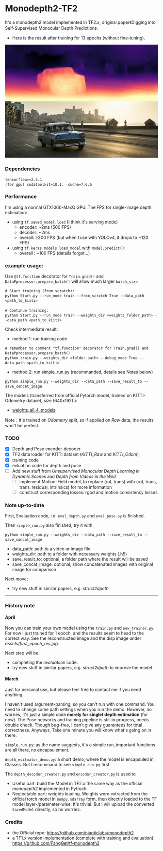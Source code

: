 # Monodepth2-TF2
It's a monodepth2 model implemented in TF2.x, original paper《Digging into Self-Supervised Monocular Depth Prediction》.

- Here is the result after training for 13 epochs (without fine-tuning).

![image](https://github.com/dexter2406/Monodepth2-TF2/blob/main/asset/test_epoch_13.jpg)

### Dependencies
```
tensorflow==2.3.1
(for gpu) cudatoolkit=10.1,  cudnn=7.6.5
```

### Performance
I'm using a normal GTX1060-MaxQ GPU. The FPS for single-image depth estimation:
- using `tf.saved_model.load` (I think it's serving mode)
  - encoder: ~2ms (500 FPS)
  - decoder: ~2ms
  - overall: >200 FPS (but when I use with YOLOv4, it drops to ~120 FPS)
- using `tf.keras.models.load_model` with `model.predict()`:
  - overall : ~100 FPS (details forgot...)

### example usage:
Use `@tf.function` decorator for `Train.grad()` and `DataPprocessor.prepare_batch()` will allow much larger `batch_size`
```
# Start training (from scratch):
python Start.py --run_mode train --from_scratch True --data_path <path_to_kiiti>

# Continue training:
python Start.py --run_mode train --weights_dir <weights_folder_path> --data_path <path_to_kiiti>
```
Check intermediate result:
- method 1: run training code
```
# remember to comment "tf.function" decorator for Train.grad() and DataPprocessor.prepare_batch()
python train.py --weights_dir <folder_path> --debug_mode True --data_path <path_to_kiiti>
```
- method 2: run simple_run.py (recommanded, details see Notes below)
```
python simple_run.py --weights_dir --data_path --save_result_to --save_concat_image
```

The models (transferred from official Pytorch model, trained on KITTI-Odometry dataset, size (640x192).):
- [weights_all_4_models](https://drive.google.com/drive/folders/1hPLVCowqvypekJy4UAB_HHAt1xtqR-H_?usp=sharing) 

Note：It's trained on *Odometry* split, so if applied on *Raw* data, the results won't be perfect.

### TODO
- [X] Depth and Pose encoder-decoder
- [X] TF2 data loader for KITTI dataset (*KITTI_Raw* and *KITTI_Odom*)
- [X] training code
- [X] evluation code for depth and pose
- [ ] Add new stuff from *Unsupervised Monocular Depth Learning in Dynamic Scenes* and *Depth from Videos in the Wild*
    - [ ] implement Motion-Field model, to replace (rot, trans) with (rot, trans, trans_residual, intrinsics) for more information
    - [ ] construct corresponding losses: rgbd and motion consistency losses

### Note up-to-date
First, Evaluation code, i.e. `eval_depth.py` and `eval_pose.py` is finished.

Then `simple_run.py` also finished, try it with:
```
python simple_run.py --weights_dir --data_path --save_result_to --save_concat_image
```
- data_path: path to a video or image file
- weights_dir: path to a folder with necessary weights (.h5)
- save_result_to: optional, a folder path where the result will be saved
- save_concat_image: optional, show concatenated images with original image for comparison

Next move:
- try new stuff in similar papers, e.g. *struct2dpeth*

---

### History note
#### April

Now you can train your own model using the `train.py` and `new_trainer.py`. For now I just trained for 1 epoch, and the results seem to head to the correct way. See the reconstructed image and the disp image under *assets/first_epoch_res.jpg*. 

Next step will be:
- completing the *evaluatiion* code.
- try new stuff in similar papers, e.g. *struct2dpeth* to improve the model

#### March
Just for personal use, but please feel free to contact me if you need anything. 

I haven't used argument-parsing, so you can't run with one command. You need to change some path settings when you run the demo. However, no worries, it's just a simple code **merely for singlet depth estimation** (for now). The Pose networks and training pipeline is still in progress, needs double check. Though bug-free, I can't give any guarantees for total correctness.
Anyways, Take one minute you will know what's going on in there.

`simple_run.py`: as the name suggests, it's a simple run, important functions are all there, no encapsulement.

`depth_esitmator_demo.py`: a short demo, where the model is encapsuled in Classes. But I recommand to see `simple_run.py` first.

The `depth_decoder_creater.py` and `encoder_creator.py` is used to 
- Useful part: build the Model in TF2.x the same way as the official *monodepth2* implemented in Pytroch.
- Neglectable part: weights loading. Weights were extracted from the official torch model in `numpy.ndarray` form, then directly loaded to the TF model layer-/parameter-wise. It's trivial. But I will upload the converted `SavedModel` directly, so no worries.

### Credits
- the Official repo: https://github.com/nianticlabs/monodepth2
- a TF1.x version implementation (complete with training and evaluation): https://github.com/FangGet/tf-monodepth2
